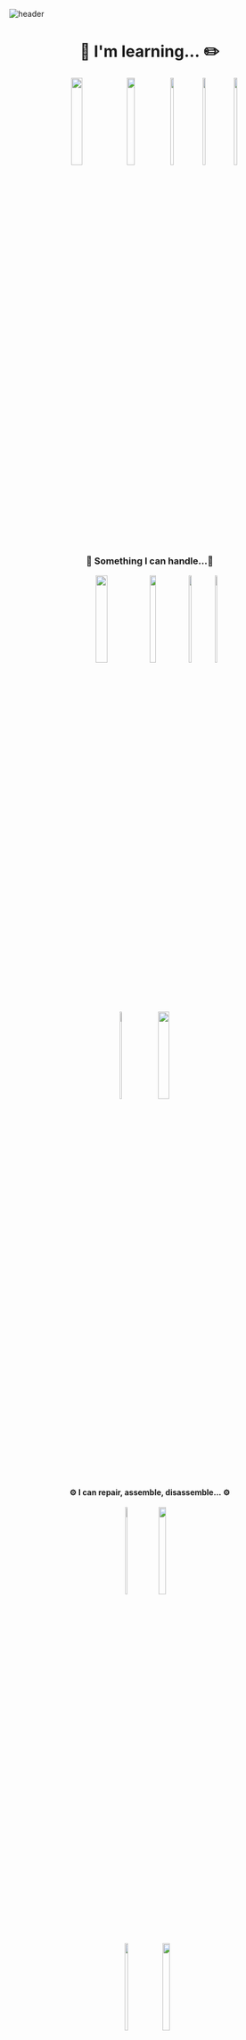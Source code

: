![header](https://capsule-render.vercel.app/api?type=waving&&color=timeGradient&text=Jung%20Daegun&fontColor=F6F6F6&section=footer&fontAlignY=70)
</br>

<div align="center">

  # :notebook_with_decorative_cover:&nbsp;I'm learning...&nbsp;:pencil2:
  <img src = "https://img.shields.io/badge/ Cisco Netacad-1BA0D7?style=flat-square&logo=Cisco&logoColor=white" width="20%" height="20%"/>
  <img src = "https://img.shields.io/badge/ C language-A8B9CC?style=flat-square&logo=C&logoColor=white" width="17%" height="20%"/>
  <img src = "https://img.shields.io/badge/ C ++-00599C?style=flat-square&logo=C%2B%2B&logoColor=white" width="11%" height="20%"/>
  <img src = "https://img.shields.io/badge/ Java-007396?style=flat-square&logo=Java&logoColor=white" width="10%" height="20%"/>
  <img src = "https://img.shields.io/badge/ Linux-FCC624?style=flat-square&logo=Linux&logoColor=white" width="11%" height="20%"/>
  
  
</div>
</br>
</br>
</br>

<div align="center">
  
### :wrench: Something I can handle...:wrench:
<img src = "https://img.shields.io/badge/Synology DiskStation-B5B5B6?style=flat-square&logo=Synology&logoColor=white" width="20%" height="20%"/>
  <img src = "https://img.shields.io/badge/Synology DSM-B5B5B6?style=flat-square&logo=Synology&logoColor=white" width="15%" height="20%"/>
  <img src = "https://img.shields.io/badge/VMware-607078?style=flat-square&logo=VMware&logoColor=white" width="10%" height="20%"/>
  <img src = "https://img.shields.io/badge/ Kali-557C94?style=flat-square&logo=Kali Linux&logoColor=white" width="7%" height="20%"/> </br>
  <img src = "https://img.shields.io/badge/ GitHub-181717?style=flat-square&logo=GitHub&logoColor=white" width="9%" height="20%"/>
  <img src = "https://img.shields.io/badge/ Blackberry Workspace-000000?style=flat-square&logo=Blackberry&logoColor=white" width="20%" height="20%"/>
  
</div>
</br>
</br>
</br>



<div align="center">
  
  #### :gear: I can repair, assemble, disassemble... :gear:
  <img src = "https://img.shields.io/badge/ Apple-000000?style=flat-square&logo=Apple&logoColor=white" width="8%" height="20%"/>
  <img src = "https://img.shields.io/badge/ Samsung Mobile-1428A0?style=flat-square&logo=Samsung&logoColor=white" width="16%" height="20%"/>
  </br>
  <img src = "https://img.shields.io/badge/%F0%9F%93%B1-etc%20Device-lightgrey" width="11%" height="20%"/>
  <img src = "https://img.shields.io/badge/%E2%8C%A8-Custom%20Keyboard-lightgrey" width="16%" height="20%"/>
 
  
</div>
</br>
</br>
</br>
</br>

<div align="center">
  
### 👋&nbsp;Me&nbsp;👋
  <a href="mailto:hgy31337@naver.com"><img src="https://img.shields.io/badge/Mail-03C75A?style=flat-square&logo=Naver&logoColor=white"/>
  </div>
